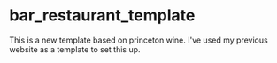 # bar_restaurant_template
This is a new template based on princeton wine. I've used my previous website as a template to set this up.
